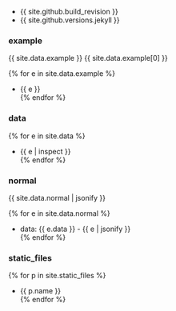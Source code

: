 - {{ site.github.build_revision }}
- {{ site.github.versions.jekyll }}

### example

{{ site.data.example }}
{{ site.data.example[0] }}

{% for e in site.data.example %}
- {{ e }}  
{% endfor %}

### data

{% for e in site.data %}
- {{ e | inspect }}  
{% endfor %}

### normal

{{ site.data.normal | jsonify }}

{% for e in site.data.normal %}
- data: {{ e.data }} - {{ e | jsonify }}  
{% endfor %}

### static_files

{% for p in site.static_files %}
- {{ p.name }}  
{% endfor %}
